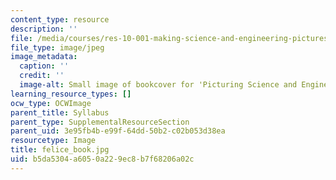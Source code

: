 ```yaml
---
content_type: resource
description: ''
file: /media/courses/res-10-001-making-science-and-engineering-pictures-a-practical-guide-to-presenting-your-work-spring-2016/b5da5304a6050a229ec8b7f68206a02c_felice_book.jpg
file_type: image/jpeg
image_metadata:
  caption: ''
  credit: ''
  image-alt: Small image of bookcover for 'Picturing Science and Engineering.'
learning_resource_types: []
ocw_type: OCWImage
parent_title: Syllabus
parent_type: SupplementalResourceSection
parent_uid: 3e95fb4b-e99f-64dd-50b2-c02b053d38ea
resourcetype: Image
title: felice_book.jpg
uid: b5da5304-a605-0a22-9ec8-b7f68206a02c
---
```

